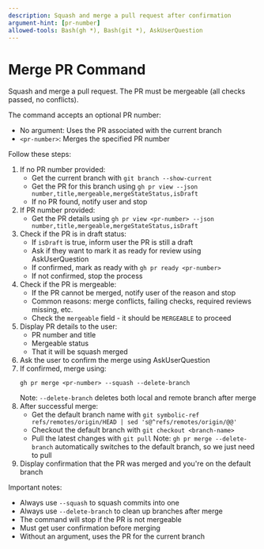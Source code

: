 ```yaml
---
description: Squash and merge a pull request after confirmation
argument-hint: [pr-number]
allowed-tools: Bash(gh *), Bash(git *), AskUserQuestion
---
```


# Merge PR Command

Squash and merge a pull request. The PR must be mergeable (all checks passed, no conflicts).

The command accepts an optional PR number:
- No argument: Uses the PR associated with the current branch
- `<pr-number>`: Merges the specified PR number

Follow these steps:
1. If no PR number provided:
   - Get the current branch with `git branch --show-current`
   - Get the PR for this branch using `gh pr view --json number,title,mergeable,mergeStateStatus,isDraft`
   - If no PR found, notify user and stop
2. If PR number provided:
   - Get the PR details using `gh pr view <pr-number> --json number,title,mergeable,mergeStateStatus,isDraft`
3. Check if the PR is in draft status:
   - If `isDraft` is true, inform user the PR is still a draft
   - Ask if they want to mark it as ready for review using AskUserQuestion
   - If confirmed, mark as ready with `gh pr ready <pr-number>`
   - If not confirmed, stop the process
4. Check if the PR is mergeable:
   - If the PR cannot be merged, notify user of the reason and stop
   - Common reasons: merge conflicts, failing checks, required reviews missing, etc.
   - Check the `mergeable` field - it should be `MERGEABLE` to proceed
5. Display PR details to the user:
   - PR number and title
   - Mergeable status
   - That it will be squash merged
6. Ask the user to confirm the merge using AskUserQuestion
7. If confirmed, merge using:
   ```
   gh pr merge <pr-number> --squash --delete-branch
   ```
   Note: `--delete-branch` deletes both local and remote branch after merge
8. After successful merge:
   - Get the default branch name with `git symbolic-ref refs/remotes/origin/HEAD | sed 's@^refs/remotes/origin/@@'`
   - Checkout the default branch with `git checkout <branch-name>`
   - Pull the latest changes with `git pull`
   Note: `gh pr merge --delete-branch` automatically switches to the default branch, so we just need to pull
9. Display confirmation that the PR was merged and you're on the default branch

Important notes:
- Always use `--squash` to squash commits into one
- Always use `--delete-branch` to clean up branches after merge
- The command will stop if the PR is not mergeable
- Must get user confirmation before merging
- Without an argument, uses the PR for the current branch
